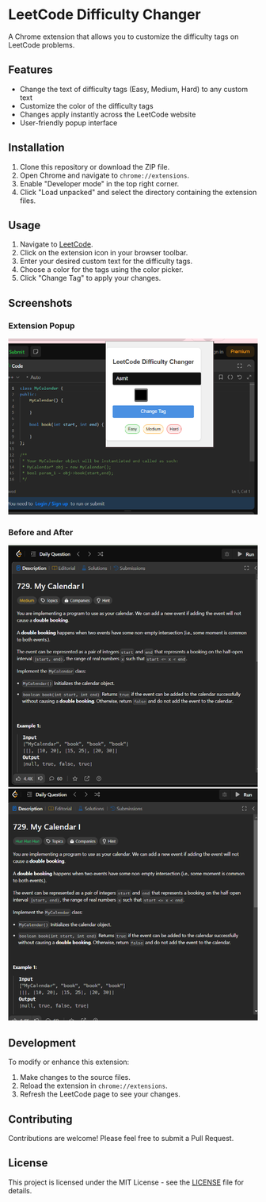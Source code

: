 # LeetCode Difficulty Changer

A Chrome extension that allows you to customize the difficulty tags on LeetCode problems.

<!-- ![LeetCode Difficulty Changer Demo](screenshots/demo.gif) -->

## Features

- Change the text of difficulty tags (Easy, Medium, Hard) to any custom text
- Customize the color of the difficulty tags
- Changes apply instantly across the LeetCode website
- User-friendly popup interface

## Installation

1. Clone this repository or download the ZIP file.
2. Open Chrome and navigate to `chrome://extensions`.
3. Enable "Developer mode" in the top right corner.
4. Click "Load unpacked" and select the directory containing the extension files.

## Usage

1. Navigate to [LeetCode](https://leetcode.com).
2. Click on the extension icon in your browser toolbar.
3. Enter your desired custom text for the difficulty tags.
4. Choose a color for the tags using the color picker.
5. Click "Change Tag" to apply your changes.

## Screenshots

### Extension Popup

![Extension Popup](screenshots/popup.png)

### Before and After

![Before](screenshots/before.png)
![After](screenshots/after.png)

## Development

To modify or enhance this extension:

1. Make changes to the source files.
2. Reload the extension in `chrome://extensions`.
3. Refresh the LeetCode page to see your changes.

## Contributing

Contributions are welcome! Please feel free to submit a Pull Request.

## License

This project is licensed under the MIT License - see the [LICENSE](LICENSE) file for details.
